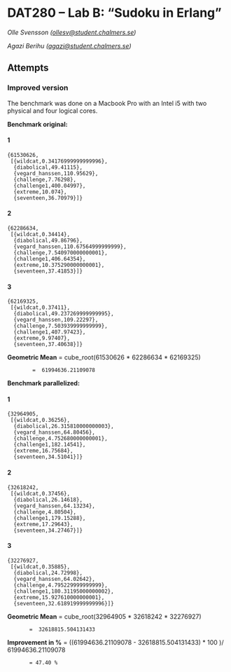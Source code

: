 # DAT280 – Lab B: “Sudoku in Erlang”

*Olle Svensson (ollesv@student.chalmers.se)*

*Agazi Berihu (agazi@student.chalmers.se)*

## Attempts

### Improved version

The benchmark was done on a Macbook Pro with an Intel i5 with two physical and
four logical cores.

**Benchmark original:**
#### 1
```
{61530626,
 [{wildcat,0.34176999999999996},
  {diabolical,49.41115},
  {vegard_hanssen,110.95629},
  {challenge,7.76298},
  {challenge1,400.04997},
  {extreme,10.074},
  {seventeen,36.70979}]}
```
#### 2
```
{62286634,
 [{wildcat,0.34414},
  {diabolical,49.86796},
  {vegard_hanssen,110.67564999999999},
  {challenge,7.540970000000001},
  {challenge1,406.64354},
  {extreme,10.375290000000001},
  {seventeen,37.41853}]}
```
#### 3
```
{62169325,
 [{wildcat,0.37411},
  {diabolical,49.237269999999995},
  {vegard_hanssen,109.22297},
  {challenge,7.503939999999999},
  {challenge1,407.97423},
  {extreme,9.97407},
  {seventeen,37.40638}]}
```
**Geometric Mean**  =  cube_root(61530626 * 62286634 * 62169325)

            =  61994636.21109078

**Benchmark parallelized:**
#### 1
```
{32964905,
 [{wildcat,0.36256},
  {diabolical,26.315810000000003},
  {vegard_hanssen,64.80456},
  {challenge,4.752680000000001},
  {challenge1,182.14541},
  {extreme,16.75684},
  {seventeen,34.51041}]}
```
#### 2
```
{32618242,
 [{wildcat,0.37456},
  {diabolical,26.14618},
  {vegard_hanssen,64.13234},
  {challenge,4.80504},
  {challenge1,179.15288},
  {extreme,17.29643},
  {seventeen,34.27467}]}
```
#### 3
```
{32276927,
 [{wildcat,0.35885},
  {diabolical,24.72998},
  {vegard_hanssen,64.02642},
  {challenge,4.795229999999999},
  {challenge1,180.31195000000002},
  {extreme,15.927610000000001},
  {seventeen,32.618919999999996}]}
```
**Geometric Mean**   =  cube_root(32964905 * 32618242 * 32276927)

           =  32618815.504131433

**Improvement in %** = ((61994636.21109078 - 32618815.504131433) * 100 )/ 61994636.21109078

           = 47.40 %
